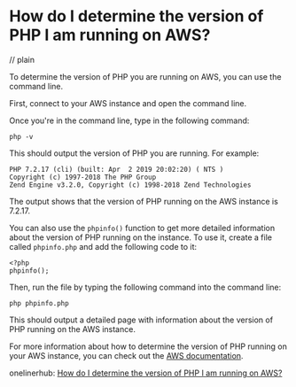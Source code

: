 # How do I determine the version of PHP I am running on AWS?
// plain

To determine the version of PHP you are running on AWS, you can use the command line.

First, connect to your AWS instance and open the command line.

Once you're in the command line, type in the following command:

```
php -v
```

This should output the version of PHP you are running. For example:

```
PHP 7.2.17 (cli) (built: Apr  2 2019 20:02:20) ( NTS )
Copyright (c) 1997-2018 The PHP Group
Zend Engine v3.2.0, Copyright (c) 1998-2018 Zend Technologies
```

The output shows that the version of PHP running on the AWS instance is 7.2.17.

You can also use the `phpinfo()` function to get more detailed information about the version of PHP running on the instance. To use it, create a file called `phpinfo.php` and add the following code to it:

```
<?php
phpinfo();
```

Then, run the file by typing the following command into the command line:

```
php phpinfo.php
```

This should output a detailed page with information about the version of PHP running on the AWS instance.

For more information about how to determine the version of PHP running on your AWS instance, you can check out the [AWS documentation](https://docs.aws.amazon.com/elasticbeanstalk/latest/dg/php-intro.html).

onelinerhub: [How do I determine the version of PHP I am running on AWS?](https://onelinerhub.com/php-aws/how-do-i-determine-the-version-of-php-i-am-running-on-aws)